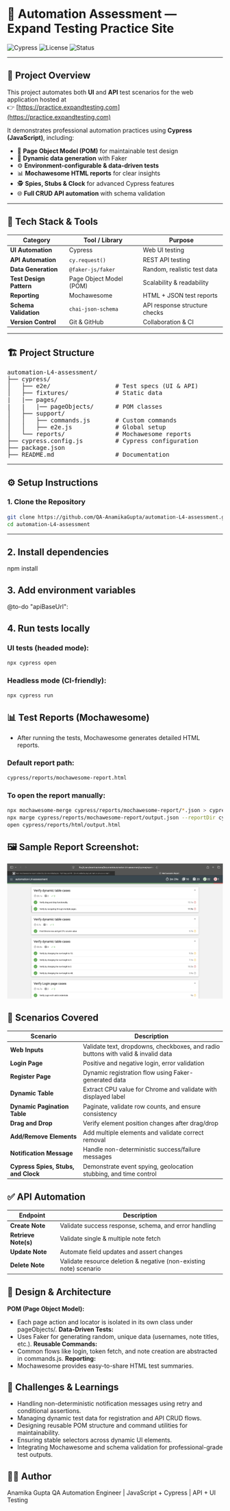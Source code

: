 # 🧪 Automation Assessment — Expand Testing Practice Site

![Cypress](https://img.shields.io/badge/Tested%20With-Cypress-04C38E?logo=cypress&logoColor=white)
![License](https://img.shields.io/badge/License-MIT-blue)
![Status](https://img.shields.io/badge/Build-Passing-brightgreen)

---

## 📍 Project Overview

This project automates both **UI** and **API** test scenarios for the web application hosted at  
👉 [https://practice.expandtesting.com](https://practice.expandtesting.com)

It demonstrates professional automation practices using **Cypress (JavaScript)**, including:

- 🧩 **Page Object Model (POM)** for maintainable test design  
- 🔄 **Dynamic data generation** with Faker  
- ⚙️ **Environment-configurable & data-driven tests**  
- 📊 **Mochawesome HTML reports** for clear insights  
- 🕵️ **Spies, Stubs & Clock** for advanced Cypress features  
- 🌐 **Full CRUD API automation** with schema validation  

---

## 🧰 Tech Stack & Tools

| Category | Tool / Library | Purpose |
|-----------|----------------|----------|
| **UI Automation** | Cypress | Web UI testing |
| **API Automation** | `cy.request()` | REST API testing |
| **Data Generation** | `@faker-js/faker` | Random, realistic test data |
| **Test Design Pattern** | Page Object Model (POM) | Scalability & readability |
| **Reporting** | Mochawesome | HTML + JSON test reports |
| **Schema Validation** | `chai-json-schema` | API response structure checks |
| **Version Control** | Git & GitHub | Collaboration & CI |

---

## 🏗️ Project Structure

<pre>
automation-L4-assessment/
├── cypress/
│   ├── e2e/                  # Test specs (UI & API)
│   ├── fixtures/             # Static data
|   |── pages/
|   |   |── pageObjects/      # POM classes
│   ├── support/
│   │   ├── commands.js       # Custom commands
│   │   ├── e2e.js            # Global setup
│   └── reports/              # Mochawesome reports
├── cypress.config.js         # Cypress configuration
├── package.json
├── README.md                 # Documentation
</pre>

---

## ⚙️ Setup Instructions

### 1. Clone the Repository
```bash
git clone https://github.com/QA-AnamikaGupta/automation-L4-assessment.git
cd automation-L4-assessment
```
---
## 2. Install dependencies
npm install

## 3. Add environment variables
@to-do
  "apiBaseUrl":  

## 4. Run tests locally

### UI tests (headed mode):
```bash
npx cypress open
```

### Headless mode (CI-friendly):
```bash
npx cypress run
```

## 📊 Test Reports (Mochawesome)
- After running the tests, Mochawesome generates detailed HTML reports.

### Default report path:
```bash
cypress/reports/mochawesome-report.html
```

### To open the report manually:
```bash
npx mochawesome-merge cypress/reports/mochawesome-report/*.json > cypress/reports/mochawesome-report/output.json
npx marge cypress/reports/mochawesome-report/output.json --reportDir cypress/reports/html --inline
open cypress/reports/html/output.html
```

## 🖼️ Sample Report Screenshot:
![alt text](Untitled.png)

## 🧩 Scenarios Covered

| Scenario                            | Description                                                                       |
| ----------------------------------- | --------------------------------------------------------------------------------- |
| **Web Inputs**                      | Validate text, dropdowns, checkboxes, and radio buttons with valid & invalid data |
| **Login Page**                      | Positive and negative login, error validation                                     |
| **Register Page**                   | Dynamic registration flow using Faker-generated data                              |
| **Dynamic Table**                   | Extract CPU value for Chrome and validate with displayed label                    |
| **Dynamic Pagination Table**        | Paginate, validate row counts, and ensure consistency                             |
| **Drag and Drop**                   | Verify element position changes after drag/drop                                   |
| **Add/Remove Elements**             | Add multiple elements and validate correct removal                                |
| **Notification Message**            | Handle non-deterministic success/failure messages                                 |
| **Cypress Spies, Stubs, and Clock** | Demonstrate event spying, geolocation stubbing, and time control                  |

## ✅ API Automation

| Endpoint             | Description                                                        |
| -------------------- | ------------------------------------------------------------------ |
| **Create Note**      | Validate success response, schema, and error handling              |
| **Retrieve Note(s)** | Validate single & multiple note fetch                              |
| **Update Note**      | Automate field updates and assert changes                          |
| **Delete Note**      | Validate resource deletion & negative (non-existing note) scenario |

## 🧱 Design & Architecture
**POM (Page Object Model):**
- Each page action and locator is isolated in its own class under pageObjects/.
**Data-Driven Tests:**
- Uses Faker for generating random, unique data (usernames, note titles, etc.).
**Reusable Commands:**
- Common flows like login, token fetch, and note creation are abstracted in commands.js.
**Reporting:**
- Mochawesome provides easy-to-share HTML test summaries.

## 🧠 Challenges & Learnings
- Handling non-deterministic notification messages using retry and conditional assertions.
- Managing dynamic test data for registration and API CRUD flows.
- Designing reusable POM structure and command utilities for maintainability.
- Ensuring stable selectors across dynamic UI elements.
- Integrating Mochawesome and schema validation for professional-grade test outputs.

## 👩‍💻 Author
Anamika Gupta
QA Automation Engineer | JavaScript + Cypress | API + UI Testing
